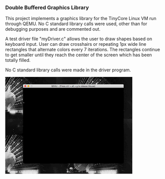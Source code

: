 ### Double Buffered Graphics Library

This project implements a graphics library for the TinyCore Linux VM run through
QEMU. No C standard library calls were used, other than for debugging purposes and
are commented out.


A test driver file "myDriver.c" allows the user to draw shapes based on keyboard input.
User can draw crosshairs or repeating 1px wide line rectangles that alternate colors every 7 iterations. The rectangles continue to get smaller
until they reach the center of the screen which has been totally filled.

No C standard library calls were made in the driver program.

![Output Preview](/output.gif)
